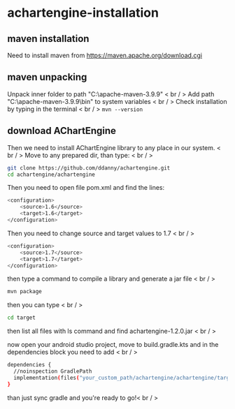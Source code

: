 # achartengine-installation

## maven installation
Need to install maven from https://maven.apache.org/download.cgi

## maven unpacking
Unpack inner folder to path "C:\apache-maven-3.9.9" < br / >
Add path "C:\apache-maven-3.9.9\bin" to system variables < br / >
Check installation by typing in the terminal < br / >
```mvn --version``` 

## download AChartEngine
Then we need to install AChartEngine library to any place in our system. < br / >
Move to any prepared dir, than type: < br / >
```sh
git clone https://github.com/ddanny/achartengine.git
cd achartengine/achartengine
```
Then you need to open file pom.xml and find the lines:
```sh
<configuration>
	<source>1.6</source>
	<target>1.6</target>
</configuration>
```
Then you need to change source and target values to 1.7 < br / >
```sh
<configuration>
	<source>1.7</source>
	<target>1.7</target>
</configuration>
```

then type a command to compile a library and generate a jar file < br / >
```sh
mvn package
```
then you can type < br / >
```sh
cd target
```
then list all files with ls command and find achartengine-1.2.0.jar < br / >

now open your android studio project, move to build.gradle.kts and in the
dependencies block you need to add < br / >
```sh
dependencies {
  //noinspection GradlePath
  implementation(files("your_custom_path/achartengine/achartengine/target/achartengine-1.2.0.jar"))
}
```

than just sync gradle and you're ready to go!< br / >
